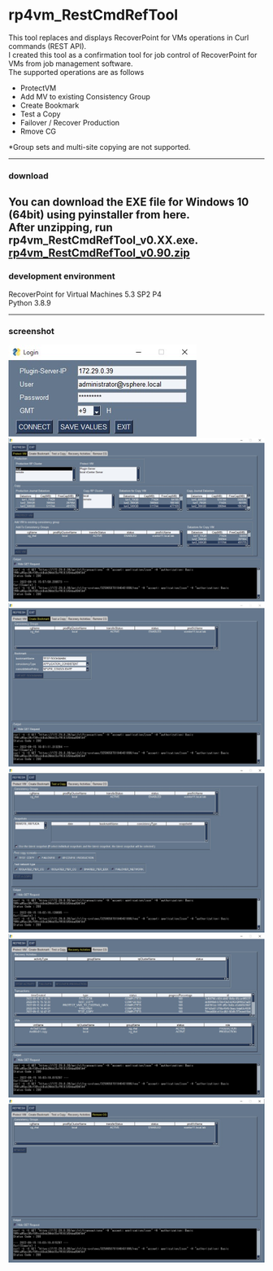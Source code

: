 # rp4vm_RestCmdRefTool

This tool replaces and displays RecoverPoint for VMs operations in Curl commands (REST API).  
I created this tool as a confirmation tool for job control of RecoverPoint for VMs from job management software.  
The supported operations are as follows
 - ProtectVM
 - Add MV to existing Consistency Group
 - Create Bookmark
 - Test a Copy
 - Failover / Recover Production
 - Rmove CG

*Group sets and multi-site copying are not supported.

---
### download
You can download the EXE file for Windows 10 (64bit) using pyinstaller from here.  
After unzipping, run rp4vm_RestCmdRefTool_v0.XX.exe.
[rp4vm_RestCmdRefTool_v0.90.zip](https://github.com/ss95089/rp4vm_RestCmdRefTool/blob/main/dist/rp4vm_RestCmdRefTool_v0.90.zip)
---
### development environment
RecoverPoint for Virtual Machines 5.3 SP2 P4  
Python 3.8.9  

---
### screenshot ###
![login](image/screen0.jpg)    
![screen1](image/screen01.jpg)    
![screen2](image/screen02.jpg)    
![screen3](image/screen03.jpg)    
![screen4](image/screen04.jpg)    
![screen5](image/screen05.jpg)    
